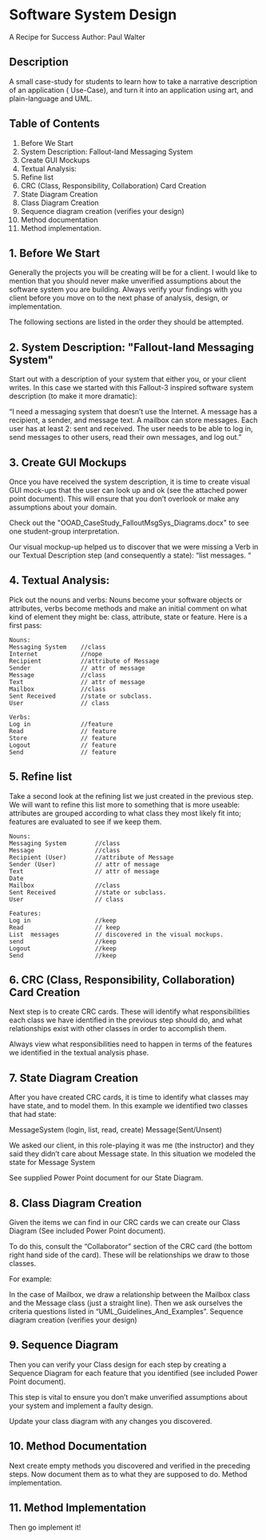 # Software System Design
A Recipe for Success
Author: Paul Walter

## Description
A small case-study for students to learn how to take a narrative description of an application ( Use-Case), and turn it into an application using art, and plain-language and UML.

## Table of Contents
1. Before We Start
2. System Description: Fallout-land Messaging System
3. Create GUI Mockups	
4. Textual Analysis:	
5. Refine list	
6. CRC (Class, Responsibility, Collaboration) Card Creation	
7. State Diagram Creation	
8. Class Diagram Creation	
9. Sequence diagram creation (verifies your design)	
10. Method documentation	
11. Method implementation.	

## 1. Before We Start

Generally the projects you will be creating will be for a client. I would like to mention that you should never make unverified assumptions about the software system you are building. Always verify your findings with you client before you move on to the next phase of analysis, design, or implementation.

The following sections are listed in the order they should be attempted. 

## 2. System Description: "Fallout-land Messaging System"

Start out with a description of your system that either you, or your client writes. In this case we started with this Fallout-3 inspired software system description (to make it more dramatic):

“I need a messaging system that doesn’t use the Internet. A message has a recipient, a sender, and message text. A mailbox can store messages. Each user has at least 2: sent and received.  The user needs to be able to log in, send messages to other users, read their own messages, and log out.”

## 3. Create GUI Mockups

Once you have received the system description, it is time to create visual GUI mock-ups that the user can look up and ok (see the attached power point document). This will ensure that you don’t overlook or make any assumptions about your domain. 

Check out the "OOAD_CaseStudy_FalloutMsgSys_Diagrams.docx" to see one student-group interpretation. 

Our visual mockup-up helped us to discover that we were missing a Verb in our Textual Description step (and consequently a state): “list messages. “

## 4. Textual Analysis:

Pick out the nouns and verbs: Nouns become your software objects or attributes, verbs become methods and make an initial comment on what kind of element they might be: class, attribute, state or feature. Here is a first pass:
```
Nouns:
Messaging System  	//class
Internet 		    //nope
Recipient 		    //attribute of Message
Sender 		        // attr of message
Message 		    //class
Text 			    // attr of message
Mailbox 		    //class
Sent Received 	    //state or subclass. 
User			    // class

Verbs:
Log in 		        //feature
Read  		        // feature
Store 		        // feature
Logout  	        // feature
Send 		        // feature
```

## 5. Refine list

Take a second look at the refining list we just created in the previous step. We will want to refine this list more to something that is more useable: attributes are grouped according to what class they most likely fit into; features are evaluated to see if we keep them. 
```
Nouns:
Messaging System  		//class
Message 			    //class
Recipient (User) 	    //attribute of Message
Sender (User) 	        // attr of message
Text 			        // attr of message
Date 
Mailbox 			    //class
Sent Received 	        //state or subclass. 
User				    // class

Features:
Log in 				    //keep
Read  				    // keep
List  messages  		// discovered in the visual mockups. 
send 				    //keep
Logout  			    //keep
Send 				    //keep
```

## 6. CRC (Class, Responsibility, Collaboration) Card Creation

Next step is to create CRC cards. These will identify what responsibilities each class we have identified in the previous step should do, and what relationships exist with other classes in order to accomplish them. 

Always view what responsibilities need to happen in terms of the features we identified in the textual analysis phase. 


## 7. State Diagram Creation

After you have created CRC cards, it is time to identify what classes may have state, and to model them. In this example we identified two classes that had state:

MessageSystem (login, list, read, create)
Message(Sent/Unsent)

We asked our client, in this role-playing it was me (the instructor) and they said they didn’t care about Message state. In this situation we modeled the state for Message System 

See supplied Power Point document for our State Diagram.


## 8. Class Diagram Creation

Given the items we can find in our CRC cards we can create our Class Diagram (See included Power Point document). 

To do this, consult the “Collaborator” section of the CRC card (the bottom right hand side of the card). These will be relationships we draw to those classes.

For example:

In the case of Mailbox, we draw a relationship between the Mailbox class and the Message class (just a straight line). Then we ask ourselves the criteria questions listed in “UML_Guidelines_And_Examples”. 
Sequence diagram creation (verifies your design)

## 9. Sequence Diagram

Then you can verify your Class design for each step by creating a Sequence Diagram for each feature that you identified (see included Power Point document). 

This step is vital to ensure you don’t make unverified assumptions about your system and implement a faulty design. 

Update your class diagram with any changes you discovered. 


## 10. Method Documentation

Next create empty methods you discovered and verified in the preceding steps.  Now document them as to what they are supposed to do. 
Method implementation. 

## 11. Method Implementation

Then go implement it!

 
